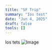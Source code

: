 ```yaml
---
title: "SF Trip"
summary: "Ios test"
date: "Jun 4, 2025"
draft: false
tools: []
---
```


Ios tets
![Image](image_63728C1C.jpg "Image")